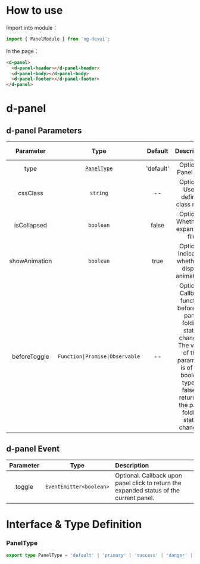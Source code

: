 # How to use

Import into module：

```ts
import { PanelModule } from 'ng-devui';
```

In the page：

```html
<d-panel>
  <d-panel-header></d-panel-header>
  <d-panel-body></d-panel-body>
  <d-panel-footer></d-panel-footer>
</d-panel>
```

# d-panel
## d-panel Parameters

|  Parameter   |              Type               |  Default  | Description                                                                                                                                                                      | Jump to Demo                                                                  |Global Config| 
| :----------------: | :----------: | :-----------------------------: | :-------: | :------------------------------------------------------------------------------------------------------------------------------------------------------------------------------- | ----------------------------------------------------------------------------- |
|     type     |            [`PanelType`](#paneltype)             | 'default' | Optional. Panel type                                                                                                                                                             | [Basic Usage](demo#basic-usage)                       |
|   cssClass   |            `string`             |    --     | Optional. User-defined class name                                                                                                                                                |
| isCollapsed  |            `boolean`            |   false   | Optional. Whether to expand the file                                                                                                                                             | [Basic Usage](demo#basic-usage)                       |
|   showAnimation    |    `boolean` |    true   |      Optional. Indicating whether to display animations.     | [Basic Usage](demo#basic-usage)     |
| beforeToggle | `Function\|Promise\|Observable` |    --     | Optional. Callback function before the panel folding status changes. The value of this parameter is of the boolean type. If false is returned, the panel folding status changes. | [Prevent Collapse Based on Conditions](demo#condition-change) |

## d-panel Event

| Parameter |          Type           | Description                                                                             |
| :-------: | :---------------------: | :-------------------------------------------------------------------------------------- |
|  toggle   | `EventEmitter<boolean>` | Optional. Callback upon panel click to return the expanded status of the current panel. |

# Interface & Type Definition

### PanelType
```ts
export type PanelType = 'default' | 'primary' | 'success' | 'danger' | 'warning' | 'info'; 
```